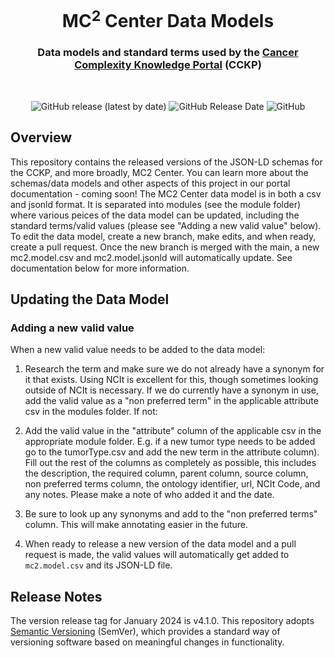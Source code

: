 <h1 align="center">
  MC<sup>2</sup> Center Data Models
</h1>

<h3 align="center">
  Data models and standard terms used by the
  <a href="https://cancercomplexity.synapse.org/" target="_blank">Cancer Complexity Knowledge Portal</a> 
  (CCKP)
</h3>
<br/>

<p align="center">
  <img alt="GitHub release (latest by date)" src="https://img.shields.io/github/release/mc2-center/mc2-data-models?label=latest%20release&display_name=release&style=flat-square">
  <img alt="GitHub Release Date" src="https://img.shields.io/github/release-date/mc2-center/mc2-data-models?style=flat-square&color=green">
  <img alt="GitHub" src="https://img.shields.io/github/license/mc2-center/mc2-data-models?style=flat-square&color=orange">
</p>

## Overview

This repository contains the released versions of the JSON-LD schemas for the CCKP, and more broadly, MC2 Center. You can learn more about the schemas/data models and other aspects of this project in our portal documentation - coming soon! The MC2 Center data model is in both a csv and jsonld format. It is separated into modules (see the module folder) where various peices of the data model can be updated, including the standard terms/valid values (please see "Adding a new valid value" below). To edit the data model, create a new branch, make edits, and when ready, create a pull request. Once the new branch is merged with the main, a new mc2.model.csv and mc2.model.jsonld will automatically update. See documentation below for more information.


## Updating the Data Model


### Adding a new valid value
 
When a new valid value needs to be added to the data model:

1. Research the term and make sure we do not already have a synonym for it that exists. Using NCIt is excellent for this, though sometimes looking outside of NCIt is necessary. If we do currently have a synonym in use, add the valid value as a "non preferred term" in the applicable attribute csv in the modules folder. If not:

2. Add the valid value in the "attribute" column of the applicable csv in the appropriate module folder. E.g. if a new tumor type needs to be added go to the tumorType.csv and add the new term in the attribute column). Fill out the rest of the columns as completely as possible, this includes the description, the required column, parent column, source column, non preferred terms column, the ontology identifier, url, NCIt Code, and any notes. Please make a note of who added it and the date.

3. Be sure to look up any synonyms and add to the "non preferred terms" column. This will make annotating easier in the future.

4. When ready to release a new version of the data model and a pull request is made, the valid values will automatically get added to `mc2.model.csv` and its JSON-LD file.

## Release Notes 

The version release tag for January 2024 is v4.1.0. This repository adopts <a href="https://semver.org/" target="_blank"> Semantic Versioning</a>  (SemVer), which provides a standard way of versioning software based on meaningful changes in functionality.

